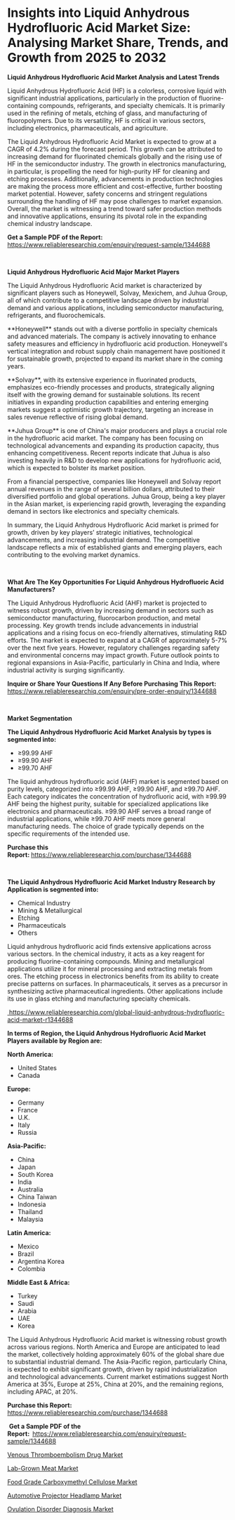 <p><h1>Insights into Liquid Anhydrous Hydrofluoric Acid Market Size: Analysing Market Share, Trends, and Growth from 2025 to 2032</h1></p><p><strong>Liquid Anhydrous Hydrofluoric Acid Market Analysis and Latest Trends</strong></p>
<p><p>Liquid Anhydrous Hydrofluoric Acid (HF) is a colorless, corrosive liquid with significant industrial applications, particularly in the production of fluorine-containing compounds, refrigerants, and specialty chemicals. It is primarily used in the refining of metals, etching of glass, and manufacturing of fluoropolymers. Due to its versatility, HF is critical in various sectors, including electronics, pharmaceuticals, and agriculture.</p><p>The Liquid Anhydrous Hydrofluoric Acid Market is expected to grow at a CAGR of 4.2% during the forecast period. This growth can be attributed to increasing demand for fluorinated chemicals globally and the rising use of HF in the semiconductor industry. The growth in electronics manufacturing, in particular, is propelling the need for high-purity HF for cleaning and etching processes. Additionally, advancements in production technologies are making the process more efficient and cost-effective, further boosting market potential. However, safety concerns and stringent regulations surrounding the handling of HF may pose challenges to market expansion. Overall, the market is witnessing a trend toward safer production methods and innovative applications, ensuring its pivotal role in the expanding chemical industry landscape.</p></p>
<p><strong>Get a Sample PDF of the Report:&nbsp;</strong> <a href="https://www.reliableresearchiq.com/enquiry/request-sample/1344688?utm_campaign=103&utm_medium=2&utm_source=Github&utm_content=ia&utm_term=24032025&utm_id=liquid-anhydrous-hydrofluoric-acid">https://www.reliableresearchiq.com/enquiry/request-sample/1344688</a></p>
<p>&nbsp;</p>
<p><strong>Liquid Anhydrous Hydrofluoric Acid Major Market Players</strong></p>
<p><p>The Liquid Anhydrous Hydrofluoric Acid market is characterized by significant players such as Honeywell, Solvay, Mexichem, and Juhua Group, all of which contribute to a competitive landscape driven by industrial demand and various applications, including semiconductor manufacturing, refrigerants, and fluorochemicals.</p><p>**Honeywell** stands out with a diverse portfolio in specialty chemicals and advanced materials. The company is actively innovating to enhance safety measures and efficiency in hydrofluoric acid production. Honeywell's vertical integration and robust supply chain management have positioned it for sustainable growth, projected to expand its market share in the coming years.</p><p>**Solvay**, with its extensive experience in fluorinated products, emphasizes eco-friendly processes and products, strategically aligning itself with the growing demand for sustainable solutions. Its recent initiatives in expanding production capabilities and entering emerging markets suggest a optimistic growth trajectory, targeting an increase in sales revenue reflective of rising global demand.</p><p>**Juhua Group** is one of China's major producers and plays a crucial role in the hydrofluoric acid market. The company has been focusing on technological advancements and expanding its production capacity, thus enhancing competitiveness. Recent reports indicate that Juhua is also investing heavily in R&D to develop new applications for hydrofluoric acid, which is expected to bolster its market position.</p><p>From a financial perspective, companies like Honeywell and Solvay report annual revenues in the range of several billion dollars, attributed to their diversified portfolio and global operations. Juhua Group, being a key player in the Asian market, is experiencing rapid growth, leveraging the expanding demand in sectors like electronics and specialty chemicals.</p><p>In summary, the Liquid Anhydrous Hydrofluoric Acid market is primed for growth, driven by key players’ strategic initiatives, technological advancements, and increasing industrial demand. The competitive landscape reflects a mix of established giants and emerging players, each contributing to the evolving market dynamics.</p></p>
<p>&nbsp;</p>
<p><strong>What Are The Key Opportunities For Liquid Anhydrous Hydrofluoric Acid Manufacturers?</strong></p>
<p><p>The Liquid Anhydrous Hydrofluoric Acid (AHF) market is projected to witness robust growth, driven by increasing demand in sectors such as semiconductor manufacturing, fluorocarbon production, and metal processing. Key growth trends include advancements in industrial applications and a rising focus on eco-friendly alternatives, stimulating R&D efforts. The market is expected to expand at a CAGR of approximately 5-7% over the next five years. However, regulatory challenges regarding safety and environmental concerns may impact growth. Future outlook points to regional expansions in Asia-Pacific, particularly in China and India, where industrial activity is surging significantly.</p></p>
<p><strong>Inquire or Share Your Questions If Any Before Purchasing This Report:</strong> <a href="https://www.reliableresearchiq.com/enquiry/pre-order-enquiry/1344688?utm_campaign=103&utm_medium=2&utm_source=Github&utm_content=ia&utm_term=24032025&utm_id=liquid-anhydrous-hydrofluoric-acid">https://www.reliableresearchiq.com/enquiry/pre-order-enquiry/1344688</a></p>
<p>&nbsp;</p>
<p><strong>Market Segmentation</strong></p>
<p><strong>The Liquid Anhydrous Hydrofluoric Acid Market Analysis by types is segmented into:</strong></p>
<p><ul><li>≥99.99 AHF</li><li>≥99.90 AHF</li><li>≥99.70 AHF</li></ul></p>
<p><p>The liquid anhydrous hydrofluoric acid (AHF) market is segmented based on purity levels, categorized into ≥99.99 AHF, ≥99.90 AHF, and ≥99.70 AHF. Each category indicates the concentration of hydrofluoric acid, with ≥99.99 AHF being the highest purity, suitable for specialized applications like electronics and pharmaceuticals. ≥99.90 AHF serves a broad range of industrial applications, while ≥99.70 AHF meets more general manufacturing needs. The choice of grade typically depends on the specific requirements of the intended use.</p></p>
<p><strong>Purchase this Report:&nbsp;</strong><a href="https://www.reliableresearchiq.com/purchase/1344688?utm_campaign=103&utm_medium=2&utm_source=Github&utm_content=ia&utm_term=24032025&utm_id=liquid-anhydrous-hydrofluoric-acid">https://www.reliableresearchiq.com/purchase/1344688</a></p>
<p>&nbsp;</p>
<p><strong>The Liquid Anhydrous Hydrofluoric Acid Market Industry Research by Application is segmented into:</strong></p>
<p><ul><li>Chemical Industry</li><li>Mining & Metallurgical</li><li>Etching</li><li>Pharmaceuticals</li><li>Others</li></ul></p>
<p><p>Liquid anhydrous hydrofluoric acid finds extensive applications across various sectors. In the chemical industry, it acts as a key reagent for producing fluorine-containing compounds. Mining and metallurgical applications utilize it for mineral processing and extracting metals from ores. The etching process in electronics benefits from its ability to create precise patterns on surfaces. In pharmaceuticals, it serves as a precursor in synthesizing active pharmaceutical ingredients. Other applications include its use in glass etching and manufacturing specialty chemicals.</p></p>
<p><a href="https://www.reliableresearchiq.com/global-liquid-anhydrous-hydrofluoric-acid-market-r1344688?utm_campaign=103&utm_medium=2&utm_source=Github&utm_content=ia&utm_term=24032025&utm_id=liquid-anhydrous-hydrofluoric-acid">&nbsp;https://www.reliableresearchiq.com/global-liquid-anhydrous-hydrofluoric-acid-market-r1344688</a></p>
<p><strong>In terms of Region, the Liquid Anhydrous Hydrofluoric Acid Market Players available by Region are:</strong></p>
<p>
    <p> <strong> North America: </strong>
        <ul>
            <li>United States</li>
            <li>Canada</li>
        </ul>
        </p> 
    <p> <strong> Europe: </strong>
        <ul>
            <li>Germany</li>
            <li>France</li>
            <li>U.K.</li>
            <li>Italy</li>
            <li>Russia</li>
        </ul>
        </p> 
    <p> <strong> Asia-Pacific: </strong>
        <ul>
            <li>China</li>
            <li>Japan</li>
            <li>South Korea</li>
            <li>India</li>
            <li>Australia</li>
            <li>China Taiwan</li>
            <li>Indonesia</li>
            <li>Thailand</li>
            <li>Malaysia</li>
        </ul>
        </p> 
    <p> <strong> Latin America: </strong>
        <ul>
            <li>Mexico</li>
            <li>Brazil</li>
            <li>Argentina Korea</li>
            <li>Colombia</li>
        </ul>
        </p> 
    <p> <strong> Middle East & Africa: </strong>
        <ul>
            <li>Turkey</li>
            <li>Saudi</li>
            <li>Arabia</li>
            <li>UAE</li>
            <li>Korea</li>
        </ul>
    </p>
    </p>
<p><p>The Liquid Anhydrous Hydrofluoric Acid market is witnessing robust growth across various regions. North America and Europe are anticipated to lead the market, collectively holding approximately 60% of the global share due to substantial industrial demand. The Asia-Pacific region, particularly China, is expected to exhibit significant growth, driven by rapid industrialization and technological advancements. Current market estimations suggest North America at 35%, Europe at 25%, China at 20%, and the remaining regions, including APAC, at 20%.</p></p>
<p><strong>Purchase this Report: </strong><a href="https://www.reliableresearchiq.com/purchase/1344688?utm_campaign=103&utm_medium=2&utm_source=Github&utm_content=ia&utm_term=24032025&utm_id=liquid-anhydrous-hydrofluoric-acid">https://www.reliableresearchiq.com/purchase/1344688</a></p>
<p>&nbsp;<strong>Get a Sample PDF of the Report:&nbsp;&nbsp;</strong><a href="https://www.reliableresearchiq.com/enquiry/request-sample/1344688?utm_campaign=103&utm_medium=2&utm_source=Github&utm_content=ia&utm_term=24032025&utm_id=liquid-anhydrous-hydrofluoric-acid">https://www.reliableresearchiq.com/enquiry/request-sample/1344688</a></p>
<p><strong></strong></p>
<p><p><a href="https://github.com/pupekironim/Market-Research-Report-List-1/blob/main/venous-thromboembolism-drug-market.md?utm_campaign=103&utm_medium=2&utm_source=Github&utm_content=ia&utm_term=24032025&utm_id=liquid-anhydrous-hydrofluoric-acid">Venous Thromboembolism Drug Market</a></p><p><a href="https://github.com/astadtetcha28/Market-Research-Report-List-1/blob/main/lab-grown-meat-market.md?utm_campaign=103&utm_medium=2&utm_source=Github&utm_content=ia&utm_term=24032025&utm_id=liquid-anhydrous-hydrofluoric-acid">Lab-Grown Meat Market</a></p><p><a href="https://github.com/ertssmelov0/Market-Research-Report-List-1/blob/main/food-grade-carboxymethyl-cellulose-market.md?utm_campaign=103&utm_medium=2&utm_source=Github&utm_content=ia&utm_term=24032025&utm_id=liquid-anhydrous-hydrofluoric-acid">Food Grade Carboxymethyl Cellulose Market</a></p><p><a href="https://github.com/heeildannas/Market-Research-Report-List-1/blob/main/automotive-projector-headlamp-market.md?utm_campaign=103&utm_medium=2&utm_source=Github&utm_content=ia&utm_term=24032025&utm_id=liquid-anhydrous-hydrofluoric-acid">Automotive Projector Headlamp Market</a></p><p><a href="https://github.com/yakobotege/Market-Research-Report-List-1/blob/main/ovulation-disorder-diagnosis-market.md?utm_campaign=103&utm_medium=2&utm_source=Github&utm_content=ia&utm_term=24032025&utm_id=liquid-anhydrous-hydrofluoric-acid">Ovulation Disorder Diagnosis Market</a></p></p>